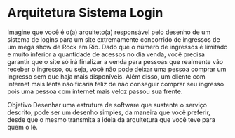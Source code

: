 # Arquitetura Sistema Login

Imagine que você é o(a) arquiteto(a) responsável pelo desenho de um sistema de logins para um site extremamente concorrido de ingressos de um mega show de Rock em Rio. Dado que o número de ingressos é limitado e muito inferior a quantidade de acessos no dia venda, você precisa garantir que o site só irá finalizar a venda para pessoas que realmente vão receber o ingresso, ou seja, você não pode deixar uma pessoa comprar um ingresso sem que haja mais disponíveis. Além disso, um cliente com internet mais lenta não ficaria feliz de não conseguir comprar seu ingresso pois uma pessoa com internet mais veloz passou sua frente.

Objetivo
Desenhar uma estrutura de software que sustente o serviço descrito, pode ser um desenho simples, da maneira que você preferir, desde que o mesmo transmita a ideia da arquitetura que você teve para quem o lê.
